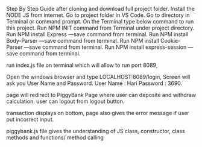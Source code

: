 Step By Step Guide
after cloning and download full project folder.
Install the NODE JS from internet.
Go to project folder in VS Code.
Go to directory in Terminal or command prompt.
On the Terminal type below command to run this project.
Run NPM INIT command from Terminal under project directory.
Run NPM install Express —save command from terminal.
Run NPM install Body-Parser —save command from terminal.
Run NPM install Cookie-Parser —save command from terminal.
Run NPM install express-session —save command from terminal.

run index.js file on terminal which will allow to run port 8089,

Open the windows browser and type LOCALHOST:8089/login,
Screen will ask you User Name and Password.
User Name : Hari
Password : 3690.

page will redirect to PiggyBank Page where user can deposite and withdraw calculation.
user can logout from logout button.

transaction displays on bottom, page also gives the error message if user put incorrect input.

piggybank.js file gives the understanding of JS class, constructor, class methods and functions/ method calling
